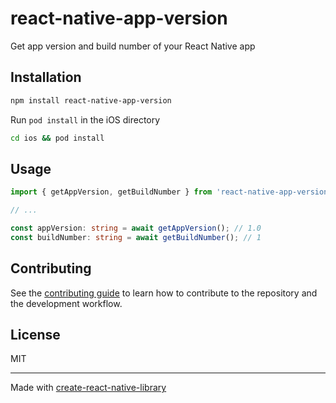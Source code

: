 # react-native-app-version

Get app version and build number of your React Native app

## Installation

```sh
npm install react-native-app-version
```

Run `pod install` in the iOS directory

```sh
cd ios && pod install
```

## Usage

```ts
import { getAppVersion, getBuildNumber } from 'react-native-app-version';

// ...

const appVersion: string = await getAppVersion(); // 1.0
const buildNumber: string = await getBuildNumber(); // 1
```

## Contributing

See the [contributing guide](CONTRIBUTING.md) to learn how to contribute to the repository and the development workflow.

## License

MIT

---

Made with [create-react-native-library](https://github.com/callstack/react-native-builder-bob)

